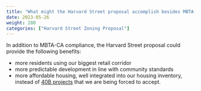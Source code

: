 ```yaml
---
title: "What might the Harvard Street proposal accomplish besides MBTA-CA compliance?"
date: 2023-05-26
weight: 280
categories: ["Harvard Street Zoning Proposal"]
---
```

In addition to MBTA-CA compliance, the Harvard Street proposal could provide the following benefits:
- more residents using our biggest retail corridor
- more predictable development in line with community standards
- more affordable housing, well integrated into our housing inventory, instead of [40B projects](/posts/40b-project) that we are being forced to accept.
